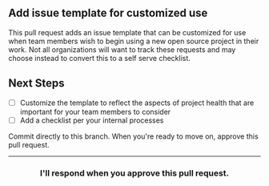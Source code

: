 ## Add issue template for customized use

This pull request adds an issue template that can be customized for use when team members wish to begin using a new open source project in their work. Not all organizations will want to track these requests and may choose instead to convert this to a self serve checklist.

## Next Steps

- [ ] Customize the template to reflect the aspects of project health that are important for your team members to consider
- [ ] Add a checklist per your internal processes

Commit directly to this branch. When you're ready to move on, approve this pull request.

<hr>
<h3 align="center">I'll respond when you approve this pull request.</h3>